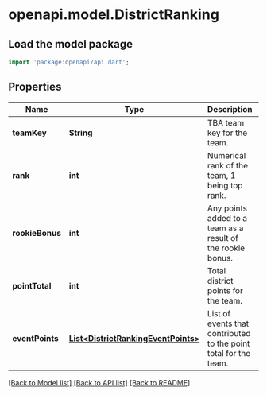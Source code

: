 # openapi.model.DistrictRanking

## Load the model package
```dart
import 'package:openapi/api.dart';
```

## Properties
Name | Type | Description | Notes
------------ | ------------- | ------------- | -------------
**teamKey** | **String** | TBA team key for the team. | [default to null]
**rank** | **int** | Numerical rank of the team, 1 being top rank. | [default to null]
**rookieBonus** | **int** | Any points added to a team as a result of the rookie bonus. | [optional] [default to null]
**pointTotal** | **int** | Total district points for the team. | [default to null]
**eventPoints** | [**List&lt;DistrictRankingEventPoints&gt;**](DistrictRankingEventPoints.md) | List of events that contributed to the point total for the team. | [optional] [default to []]

[[Back to Model list]](../README.md#documentation-for-models) [[Back to API list]](../README.md#documentation-for-api-endpoints) [[Back to README]](../README.md)



